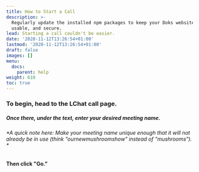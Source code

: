 ```yaml
---
title: How to Start a Call
description: >-
  Regularly update the installed npm packages to keep your Doks website stable,
  usable, and secure.
lead: Starting a call couldn't be easier.
date: '2020-11-12T13:26:54+01:00'
lastmod: '2020-11-12T13:26:54+01:00'
draft: false
images: []
menu:
  docs:
    parent: help
weight: 610
toc: true
---
```

### To begin, head to the LChat call page.

##### **Once there, under the text, enter your desired meeting name.**

###### \*A quick note here: Make your meeting name unique enough that it will not already be in use (think "ournewmushroomshow" instead of "mushrooms"). \*

#### Then click "Go."
